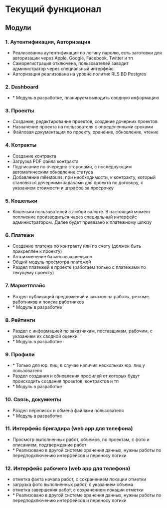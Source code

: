 # Текущий функционал

## Модули

### 1. Аутентификация, Авторизация

- Реализованна аутентификация по логину паролю, есть заготовки для авторизации через Apple, Google, Facebook, Twitter и тп
- Саморегистрация отключена, пользователей заводит администратор через специальный интерфейс
- Авторизация реализована на уровне политик RLS BD Postgres

### 2. Dashboard

- \* Модуль в разработке, планируем выводить сводную информацию

### 3. Проекты

- Создание, редактирование проектов, создание дочерних проектов
- Назначение проекта на пользователя с определенными сроками
- Файловая документация по проекту, хранение, обновление, чтение

### 4. Котракты

- Создание контракта
- Загрузка PDF файла контракта
- Подписание по очередно сторонами, с последнующим автоматическим обновление статуса
- Добавление milestouns, при необходимости, к контракту, который становятся дочерними задачами для проекта по договору, с указанием стоимости и штрафов за просрочку

### 5. Кошельки

- Кошельки пользователей в любой валюте. В настоящий момент поплнение производиться через специальный интерфейс администратором. Далее будет привязано к платежному шлюзу

### 6. Платежи

- Создание платежа по контракту или по счету (должен быть прикреплен к проекту)
- Автоизменение балансов кошельков
- Общий модуль просмотра платежей
- Раздел платежей в проекте (работаем только с платежами по текущему проекту)

### 7. Маркетплэйс

- Раздел публикаций предложений и заказов на работы, резюме работников и поиска работников
- \* Модуль в разработке

### 8. Рейтинги

- Раздел с информацией по заказчикам, поставщикам, рабочим, с указанием их сводной оценки
- \* Модуль в разработке

### 9. Профили

- \* Только для юр. лиц, в случае наличия нескольких юр. лиц у пользователя
- Раздел создания и обновления профилей от которых будут происходить создания проектов, контрактов и тп
- \* Модуль в разработке

### 10. Связь, документы

- Раздел переписок и обмена файлами пользователя
- \* Модуль в разработке

### 11. Интерфейс бригадира (web app для телефона)

- Просмотр выполненных работ, объемов, по проектам, с фото и описанием, подтверждение работ
- \* Реализовано в другой системе хранения данных, нужны работы по передподключению интерфейсов и переносу логики

### 12. Интерфейс рабочего (web app для телефона)

- отметка факта начала работ, с сохранением локации отметки
- загрузка фото выполненных работ, с указанием объема
- отметка завершения работ, с сохранением локации отметки
- \* Реализовано в другой системе хранения данных, нужны работы по передподключению интерфейсов и переносу логики
